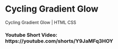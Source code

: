 # Cycling Gradient Glow

Cycling Gradient Glow | HTML CSS

<h3>
Youtube Short Video: https://youtube.com/shorts/Y9JaMFq3HOY
</h3>

